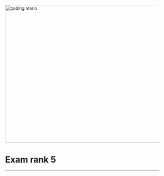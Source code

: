 <img src="https://github.com/DevAwizard/Exam_42/assets/153505451/a1238b8e-80a7-415c-bb6b-2c6fe31c8ac0" alt="coding mario" width="1000" height="450">


# Exam rank 5


---
